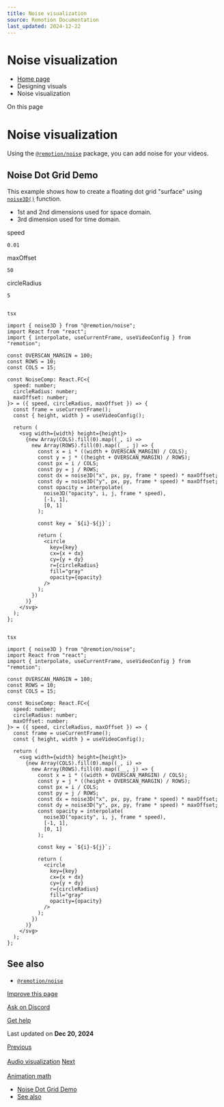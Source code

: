 ```yaml
---
title: Noise visualization
source: Remotion Documentation
last_updated: 2024-12-22
---
```


# Noise visualization

- [Home page](/)
- Designing visuals
- Noise visualization

On this page

# Noise visualization

Using the [`@remotion/noise`](/docs/noise) package, you can add noise for your videos.

## Noise Dot Grid Demo [​](\#noise-dot-grid-demo "Direct link to Noise Dot Grid Demo")

This example shows how to create a floating dot grid "surface" using [`noise3D()`](/docs/noise/noise-3d) function.

- 1st and 2nd dimensions used for space domain.
- 3rd dimension used for time domain.

speed

`0.01`

maxOffset

`50`

circleRadius

`5`

```

tsx

import { noise3D } from "@remotion/noise";
import React from "react";
import { interpolate, useCurrentFrame, useVideoConfig } from "remotion";

const OVERSCAN_MARGIN = 100;
const ROWS = 10;
const COLS = 15;

const NoiseComp: React.FC<{
  speed: number;
  circleRadius: number;
  maxOffset: number;
}> = ({ speed, circleRadius, maxOffset }) => {
  const frame = useCurrentFrame();
  const { height, width } = useVideoConfig();

  return (
    <svg width={width} height={height}>
      {new Array(COLS).fill(0).map((_, i) =>
        new Array(ROWS).fill(0).map((__, j) => {
          const x = i * ((width + OVERSCAN_MARGIN) / COLS);
          const y = j * ((height + OVERSCAN_MARGIN) / ROWS);
          const px = i / COLS;
          const py = j / ROWS;
          const dx = noise3D("x", px, py, frame * speed) * maxOffset;
          const dy = noise3D("y", px, py, frame * speed) * maxOffset;
          const opacity = interpolate(
            noise3D("opacity", i, j, frame * speed),
            [-1, 1],
            [0, 1]
          );

          const key = `${i}-${j}`;

          return (
            <circle
              key={key}
              cx={x + dx}
              cy={y + dy}
              r={circleRadius}
              fill="gray"
              opacity={opacity}
            />
          );
        })
      )}
    </svg>
  );
};
```

```

tsx

import { noise3D } from "@remotion/noise";
import React from "react";
import { interpolate, useCurrentFrame, useVideoConfig } from "remotion";

const OVERSCAN_MARGIN = 100;
const ROWS = 10;
const COLS = 15;

const NoiseComp: React.FC<{
  speed: number;
  circleRadius: number;
  maxOffset: number;
}> = ({ speed, circleRadius, maxOffset }) => {
  const frame = useCurrentFrame();
  const { height, width } = useVideoConfig();

  return (
    <svg width={width} height={height}>
      {new Array(COLS).fill(0).map((_, i) =>
        new Array(ROWS).fill(0).map((__, j) => {
          const x = i * ((width + OVERSCAN_MARGIN) / COLS);
          const y = j * ((height + OVERSCAN_MARGIN) / ROWS);
          const px = i / COLS;
          const py = j / ROWS;
          const dx = noise3D("x", px, py, frame * speed) * maxOffset;
          const dy = noise3D("y", px, py, frame * speed) * maxOffset;
          const opacity = interpolate(
            noise3D("opacity", i, j, frame * speed),
            [-1, 1],
            [0, 1]
          );

          const key = `${i}-${j}`;

          return (
            <circle
              key={key}
              cx={x + dx}
              cy={y + dy}
              r={circleRadius}
              fill="gray"
              opacity={opacity}
            />
          );
        })
      )}
    </svg>
  );
};
```

## See also [​](\#see-also "Direct link to See also")

- [`@remotion/noise`](/docs/noise)

[Improve this page](https://github.com/remotion-dev/remotion/edit/main/packages/docs/docs/noise-visualization.mdx)

[Ask on Discord](https://remotion.dev/discord)

[Get help](/docs/get-help)

Last updated on **Dec 20, 2024**

[Previous\
\
Audio visualization](/docs/audio-visualization) [Next\
\
Animation math](/docs/animation-math)

- [Noise Dot Grid Demo](#noise-dot-grid-demo)
- [See also](#see-also)
